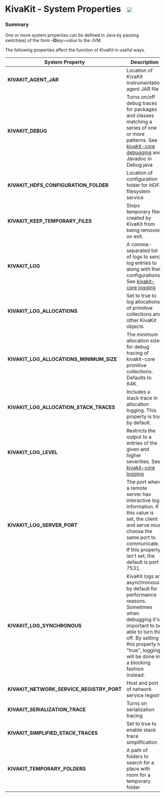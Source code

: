 # KivaKit - System Properties   ![](https://www.kivakit.org/images/gears-48.png)

### Summary

One or more system properties can be defined in Java by passing switch(es) of the form **\-D***key*=*value* to the JVM.

The following properties affect the function of KivaKit in useful ways.

| System Property | Description |
|-----------------|-------------|
| **KIVAKIT_AGENT_JAR** | Location of KivaKit instrumentation agent JAR file |
| **KIVAKIT_DEBUG** | Turns on/off debug traces for packages and classes matching a series of one or more patterns. See [kivakit-core debugging](../../../../kivakit/kivakit-core/kernel/documentation/messaging-debugging.md) and Javadoc in Debug.java
| **KIVAKIT_HDFS_CONFIGURATION_FOLDER** | Location of configuration folder for HDFS filesystem service |
| **KIVAKIT_KEEP_TEMPORARY_FILES** | Stops temporary files created by KivaKit from being removed on exit. |
| **KIVAKIT_LOG** | A comma-separated list of logs to send log entries to along with their configurations. See [kivakit-core logging](../../../../kivakit/kivakit-core/kernel/documentation/logging.md) |
| **KIVAKIT_LOG_ALLOCATIONS** | Set to true to log allocations of primitive collections and other KivaKit objects |
| **KIVAKIT_LOG_ALLOCATIONS_MINIMUM_SIZE** | The minimum allocation size for debug tracing of kivakit-core primitive collections. Defaults to 64K. |
| **KIVAKIT_LOG_ALLOCATION_STACK_TRACES** | Includes a stack trace in allocation logging. This property is true by default. |
| **KIVAKIT_LOG_LEVEL** | Restricts the output to a entries of the given and higher severities. See [kivakit-core logging](../../../../kivakit/kivakit-core/kernel/documentation/logging.md) |
| **KIVAKIT_LOG_SERVER_PORT** | The port where a remote server has interactive log information. If this value is set, the client and serve must choose the same port to communicate. If this property isn't set, the default is port 7531. |
| **KIVAKIT_LOG_SYNCHRONOUS** | KivaKit logs are asynchronous by default for performance reasons. Sometimes when debugging it's important to be able to turn this off. By setting this property to "true", logging will be done in a blocking fashion instead. |
| **KIVAKIT_NETWORK_SERVICE_REGISTRY_PORT** | Host and port of network service registry |
| **KIVAKIT_SERIALIZATION_TRACE** | Turns on serialization tracing |
| **KIVAKIT_SIMPLIFIED_STACK_TRACES** | Set to true to enable stack trace simplification |
| **KIVAKIT_TEMPORARY_FOLDERS** | A path of folders to search for a place with room for a temporary folder |
